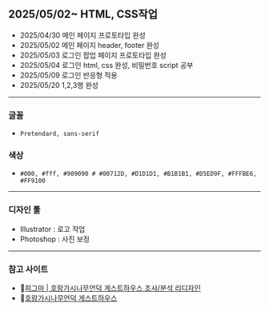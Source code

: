 ## 2025/05/02~ HTML, CSS작업
* 2025/04/30 메인 페이지 프로토타입 완성
* 2025/05/02 메인 페이지 header, footer 완성
* 2025/05/03 로그인 팝업 페이지 프로토타입 완성
* 2025/05/04 로그인 html, css 완성, 비밀번호 script 공부
* 2025/05/09 로그인 반응형 적용
* 2025/05/20 1,2,3행 완성
----
### 글꼴
* `Pretendard, sans-serif`
### 색상
* `#000, #fff, #909090 # #00712D, #D1D1D1, #B1B1B1, #D5ED9F, #FFFBE6, #FF9100 `
----
### 디자인 툴
* Illustrator : 로고 작업
* Photoshop : 사진 보정
----
### 참고 사이트
* 🔗<a href="https://www.figma.com/design/jBQfw5yk6CqNztXyKeC5Vm/%EC%B1%84%EC%88%98%EB%A6%BC-%EA%B2%8C%EC%8A%A4%ED%8A%B8%ED%95%98%EC%9A%B0%EC%8A%A4-%EC%A1%B0%EC%82%AC-%EB%B6%84%EC%84%9D-%EB%A6%AC%EB%94%94%EC%9E%90%EC%9D%B8?node-id=150-21&t=K6SKu1WBAIXfM1uN-1" traget="_blank">피그마 | 호랑가시나무언덕 게스트하우스 조사/분석 리디자인<a>
* 🔗<a href="http://www.horanggasy.kr/" traget="_blank">호랑가시나무언덕 게스트하우스</a>
